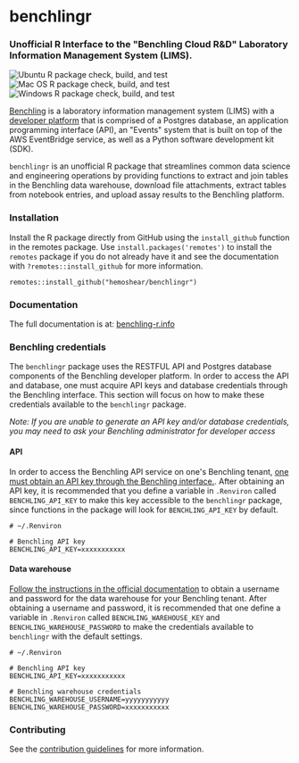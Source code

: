 # benchlingr
### Unofficial R Interface to the "Benchling Cloud R&D" Laboratory Information Management System (LIMS).  

![Ubuntu R package check, build, and test](https://github.com/hemoshear/benchlingr/actions/workflows/check-full.yml/badge.svg)
![Mac OS R package check, build, and test](https://github.com/hemoshear/benchlingr/actions/workflows/check-full-macos.yml/badge.svg)
![Windows R package check, build, and test](https://github.com/hemoshear/benchlingr/actions/workflows/check-full-windows.yml/badge.svg)


[Benchling](https://www.benchling.com/) is a laboratory information management system (LIMS) with a [developer platform](https://www.benchling.com/developer-platform) that is comprised of a Postgres database, an application programming interface (API), an "Events" system that is built on top of the AWS EventBridge service, as well as a Python software development kit (SDK).

`benchlingr` is an unofficial R package that streamlines common data science and engineering operations by providing functions to extract and join tables in the Benchling data warehouse, download file attachments, extract tables from notebook entries, and upload assay results to the Benchling platform. 

### Installation

Install the R package directly from GitHub using the `install_github` function in the remotes package. Use `install.packages('remotes')` to install the `remotes` package if you do not already have it and see the documentation with `?remotes::install_github` for more information.

```
remotes::install_github("hemoshear/benchlingr")
```

### Documentation

The full documentation is at: [benchling-r.info](https://benchling-r.info)


### Benchling credentials

The `benchlingr` package uses the RESTFUL API and Postgres database components of the Benchling developer platform. In order to access the API and database, one must acquire API keys and database credentials through the Benchling interface. This section will focus on how to make these credentials available to the `benchlingr` package. 

*Note: If you are unable to generate an API key and/or database credentials, you may need to ask your Benchling administrator for developer access*

#### API

In order to access the Benchling API service on one's Benchling tenant, [one must obtain an API key through the Benchling interface.](https://help.benchling.com/en/articles/2353570-access-the-benchling-developer-platform-enterprise). After obtaining an API key, it is recommended that you define a variable in `.Renviron` called `BENCHLING_API_KEY` to make this key accessible to the `benchlingr` package, since functions in the package will look for `BENCHLING_API_KEY` by default.

```
# ~/.Renviron

# Benchling API key
BENCHLING_API_KEY=xxxxxxxxxxx
```

#### Data warehouse

[Follow the instructions in the official documentation](https://docs.benchling.com/docs/getting-started#obtaining-credentials) to obtain a username and password for the data warehouse for your Benchling tenant. After obtaining a username and password, it is recommended that one define a variable in `.Renviron` called `BENCHLING_WAREHOUSE_KEY` and `BENCHLING_WAREHOUSE_PASSWORD` to make the credentials available to `benchlingr` with the default settings. 

```
# ~/.Renviron

# Benchling API key
BENCHLING_API_KEY=xxxxxxxxxxx

# Benchling warehouse credentials
BENCHLING_WAREHOUSE_USERNAME=yyyyyyyyyyy
BENCHLING_WAREHOUSE_PASSWORD=xxxxxxxxxxx
```


### Contributing

See the [contribution guidelines](https://github.com/hemoshear/benchlingr/wiki/Contribution-guidelines) for more information.

